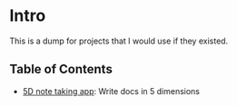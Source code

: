 # Intro

This is a dump for projects that I would use if they existed.

## Table of Contents

- [5D note taking app](./.docs/5d-note-taking-app.md): Write docs in 5 dimensions
